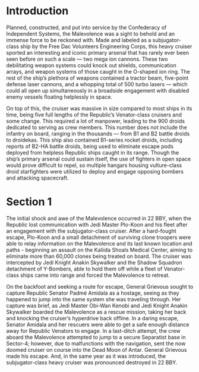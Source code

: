 # Introduction

Planned, constructed, and put into service by the Confederacy of Independent Systems, the Malevolence was a sight to behold and an immense force to be reckoned with.
Made and labeled as a subjugator-class ship by the Free Dac Volunteers Engineering Corps, this heavy cruiser sported an interesting and iconic primary arsenal that has rarely ever been seen before on such a scale — two mega ion cannons.
These two debilitating weapon systems could knock out shields, communication arrays, and weapon systems of those caught in the O-shaped ion ring.
The rest of the ship’s plethora of weapons contained a tractor beam, five-point defense laser cannons, and a whopping total of 500 turbo lasers — which could all open up simultaneously in a broadside engagement with disabled enemy vessels floating helplessly in space.

On top of this, the cruiser was massive in size compared to most ships in its time, being five full lengths of the Republic’s Venator-class cruisers and some change.
This required a lot of manpower, leading to the 900 droids dedicated to serving as crew members.
This number does not include the infantry on board, ranging in the thousands — from B1 and B2 battle droids to droidekas.
This ship also contained B1-series rocket droids, including reports of B2-HA battle droids, being used to eliminate escape pods deployed from helpless Republic ships caught in its range.
Though the ship’s primary arsenal could sustain itself, the use of fighters in open space would prove difficult to repel, so multiple hangars housing vulture-class droid starfighters were utilized to deploy and engage opposing bombers and attacking spacecraft.

# Section 1

The initial shock and awe of the Malevolence occurred in 22 BBY, when the Republic lost communication with Jedi Master Plo-Koon and his fleet after an engagement with the subjugator-class cruiser.
After a hard-fought escape, Plo-Koon and a small detachment of surviving clone troopers were able to relay information on the Malevolence and its last known location and paths - beginning an assault on the Kaliida Shoals Medical Center, aiming to eliminate more than 60,000 clones being treated on board.
The cruiser was intercepted by Jedi Knight Anakin Skywalker and the Shadow Squadron detachment of Y-Bombers, able to hold them off while a fleet of Venator-class ships came into range and forced the Malevolence to retreat.

On the backfoot and seeking a route for escape, General Grievous sought to capture Republic Senator Padmé Amidala as a hostage, seeing as they happened to jump into the same system she was traveling through.
Her capture was brief, as Jedi Master Obi-Wan Kenobi and Jedi Knight Anakin Skywalker boarded the Malevolence as a rescue mission, taking her back and knocking the cruiser’s hyperdrive back offline.
In a daring escape, Senator Amidala and her rescuers were able to get a safe enough distance away for Republic Venators to engage.
In a last-ditch attempt, the crew aboard the Malevolence attempted to jump to a secure Separatist base in Sector-4; however, due to malfunctions with the navigation, sent the now doomed cruiser on course into the Dead Moon of Antar.
General Grievous made his escape.
And, in the same year as it was introduced, the subjugator-class heavy cruiser was pronounced destroyed in 22 BBY.

